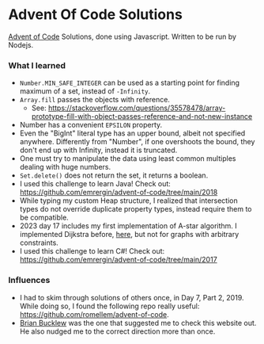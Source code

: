 # Advent Of Code Solutions

[Advent of Code](https://adventofcode.com/) Solutions, done using Javascript. Written to be run by Nodejs.

### What I learned

- `Number.MIN_SAFE_INTEGER` can be used as a starting point for finding maximum of a set, instead of `-Infinity`.
- `Array.fill` passes the objects with reference.
  - See: https://stackoverflow.com/questions/35578478/array-prototype-fill-with-object-passes-reference-and-not-new-instance
- Number has a convenient `EPSILON` property.
- Even the "BigInt" literal type has an upper bound, albeit not specified anywhere. Differently from "Number", if one overshoots the bound, they don't end up with Infinity, instead it is truncated.
- One must try to manipulate the data using least common multiples dealing with huge numbers.
- `Set.delete()` does not return the set, it returns a boolean.
- I used this challenge to learn Java! Check out: https://github.com/emrergin/advent-of-code/tree/main/2018
- While typing my custom Heap structure, I realized that intersection types do not override duplicate property types, instead require them to be compatible.
- 2023 day 17 includes my first implementation of A-star algorithm. I implemented Dijkstra before, [here](https://github.com/emrergin/practice_codes/blob/main/part2/dijkstra.js), but not for graphs with arbitrary constraints.
- I used this challenge to learn C#! Check out: https://github.com/emrergin/advent-of-code/tree/main/2017

### Influences

- I had to skim through solutions of others once, in Day 7, Part 2, 2019. While doing so, I found the following repo really useful: https://github.com/romellem/advent-of-code.
- [Brian Bucklew](https://twitter.com/unormal) was the one that suggested me to check this website out. He also nudged me to the correct direction more than once.
